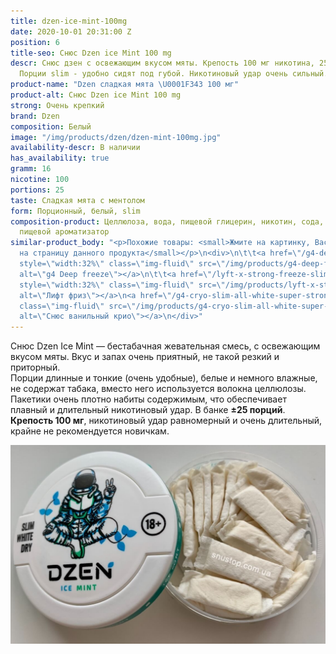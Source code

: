 ```yaml
---
title: dzen-ice-mint-100mg
date: 2020-10-01 20:31:00 Z
position: 6
title-seo: Снюс Dzen ice Mint 100 mg
descr: Снюс дзен с освежающим вкусом мяты. Крепость 100 мг никотина, 25 белых порций.
  Порции slim - удобно сидят под губой. Никотиновый удар очень сильный.
product-name: "Dzen сладкая мята \U0001F343 100 мг"
product-alt: Снюс Dzen ice Mint 100 mg
strong: Очень крепкий
brand: Dzen
composition: Белый
image: "/img/products/dzen/dzen-mint-100mg.jpg"
availability-descr: В наличии
has_availability: true
gramm: 16
nicotine: 100
portions: 25
taste: Сладкая мята с ментолом
form: Порционный, белый, slim
composition-product: Целлюлоза, вода, пищевой глицерин, никотин, сода, карбонат натрия,
  пищевой ароматизатор
similar-product_body: "<p>Похожие товары: <small>Жмите на картинку, Вас перекинет
  на страницу данного продукта</small></p>\n<div>\n\t\t<a href=\"/g4-deep-freeze-slim-all-white\"><img
  style=\"width:32%\" class=\"img-fluid\" src=\"/img/products/g4-deep-freeze.jpg\"
  alt=\"g4 Deep freeze\"></a>\n\t\t<a href=\"/lyft-x-strong-freeze-slim-white\"><img
  style=\"width:32%\" class=\"img-fluid\" src=\"/img/products/lyft-x-strong-freeze-slim-white.png\"
  alt=\"Лифт фриз\"></a>\n<a href=\"/g4-cryo-slim-all-white-super-strong\"><img style=\"width:32%\"
  class=\"img-fluid\" src=\"/img/products/g4-cryo-slim-all-white-super-strong.jpg\"
  alt=\"Снюс ванильный крио\"></a>\n</div>"
---
```


Снюс Dzen Ice Mint — бестабачная жевательная смесь, с освежающим вкусом мяты. Вкус и запах очень приятный, не такой резкий и приторный.<br>
Порции длинные и тонкие (очень удобные), белые и немного влажные, не содержат табака, вместо него используется волокна целлюлозы. Пакетики очень плотно набиты содержимым, что обеспечивает плавный и длительный никотиновый удар. В банке **±25 порций**.<br>
**Крепость 100 мг**, никотиновый удар равномерный и очень длительный, крайне не рекомендуется новичкам.
<div class="popup-gallery d-flex mb-3">
	<a href="/img/products/dzen/dzen-mint-portion.jpg" title="Снюс Dzen белые порции"><img class="img-fluid" src="/img/products/dzen/dzen-mint-portion.jpg" alt="Снюс Dzen мята"></a>
</div>